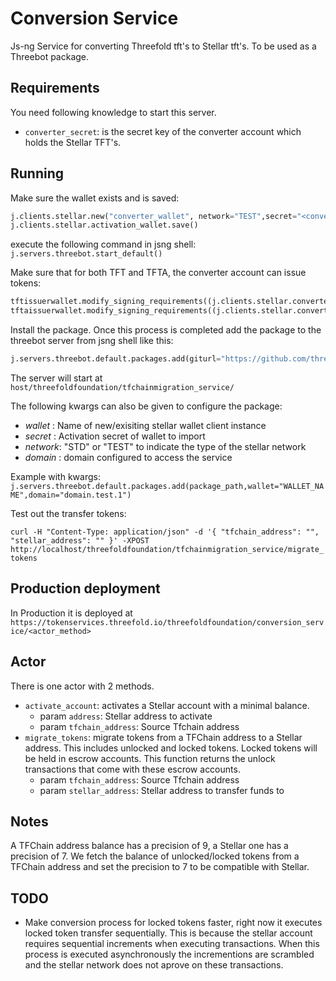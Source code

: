 # Conversion Service

Js-ng Service for converting Threefold tft's to Stellar tft's. To be used as a Threebot package.

## Requirements

You need following knowledge to start this server.

- `converter_secret`: is the secret key of the converter account which holds the Stellar TFT's.

## Running

Make sure the wallet exists and is saved:

```python
j.clients.stellar.new("converter_wallet", network="TEST",secret="<converter_secret>")
j.clients.stellar.activation_wallet.save()
```

execute the following command in jsng shell:
`j.servers.threebot.start_default()`

Make sure that for both TFT and TFTA, the converter account can issue tokens:

```python
tftissuerwallet.modify_signing_requirements((j.clients.stellar.converter.address,),1,0,3,3)
tftaissuerwallet.modify_signing_requirements((j.clients.stellar.converter.address,),1,0,3,3)
```

Install the package.
Once this process is completed add the package to the threebot server from jsng shell like this:

```python
j.servers.threebot.default.packages.add(giturl="https://github.com/threefoldfoundation/tft-stellar/tree/master/ThreeBotPackages/tfchainmigration_service")
```

The server will start at `host/threefoldfoundation/tfchainmigration_service/`

The following kwargs can also be given to configure the package:

- *wallet* : Name of new/exisiting stellar wallet client instance
- *secret* : Activation secret of wallet to import
- *network*: "STD" or "TEST" to indicate the type of the stellar network
- *domain* : domain configured to access the service

Example with kwargs:
`j.servers.threebot.default.packages.add(package_path,wallet="WALLET_NAME",domain="domain.test.1")`

Test out the transfer tokens:

`curl -H "Content-Type: application/json" -d '{ "tfchain_address": "", "stellar_address": "" }' -XPOST http://localhost/threefoldfoundation/tfchainmigration_service/migrate_tokens`

## Production deployment

In Production it is deployed at `https://tokenservices.threefold.io/threefoldfoundation/conversion_service/<actor_method>`

## Actor

There is one actor with 2 methods.

- `activate_account`: activates a Stellar account with a minimal balance.
  - param `address`: Stellar address to activate
  - param `tfchain_address`: Source Tfchain address
- `migrate_tokens`: migrate tokens from a TFChain address to a Stellar address. This includes unlocked and locked tokens. Locked tokens will be held in escrow accounts. This function returns the unlock transactions that come with these escrow accounts.
  - param `tfchain_address`: Source Tfchain address
  - param `stellar_address`: Stellar address to transfer funds to

## Notes

A TFChain address balance has a precision of 9, a Stellar one has a precision of 7. We fetch the balance of unlocked/locked tokens from a TFChain address and set the precision to 7 to be compatible with Stellar.

## TODO

- Make conversion process for locked tokens faster, right now it executes locked token transfer sequentially. This is because the stellar account requires sequential increments when executing transactions.
When this process is executed asynchronously the incrementions are scrambled and the stellar network does not aprove on these transactions.
